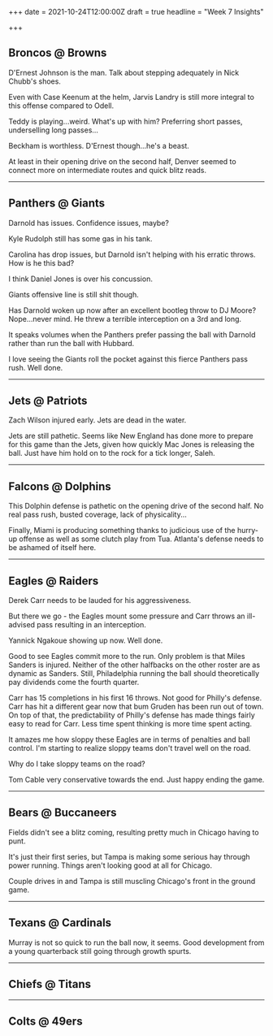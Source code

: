 +++
date = 2021-10-24T12:00:00Z
draft = true
headline = "Week 7 Insights"

+++
## Broncos @ Browns

D'Ernest Johnson is the man. Talk about stepping adequately in Nick Chubb's shoes.

Even with Case Keenum at the helm, Jarvis Landry is still more integral to this offense compared to Odell.

Teddy is playing...weird. What's up with him? Preferring short passes, underselling long passes...

Beckham is worthless. D'Ernest though...he's a beast.

At least in their opening drive on the second half, Denver seemed to connect more on intermediate routes and quick blitz reads.

***

## Panthers @ Giants

Darnold has issues. Confidence issues, maybe?

Kyle Rudolph still has some gas in his tank.

Carolina has drop issues, but Darnold isn't helping with his erratic throws. How is he this bad?

I think Daniel Jones is over his concussion.

Giants offensive line is still shit though.

Has Darnold woken up now after an excellent bootleg throw to DJ Moore? Nope...never mind. He threw a terrible interception on a 3rd and long.

It speaks volumes when the Panthers prefer passing the ball with Darnold rather than run the ball with Hubbard.

I love seeing the Giants roll the pocket against this fierce Panthers pass rush. Well done.

***

## Jets @ Patriots

Zach Wilson injured early. Jets are dead in the water.

Jets are still pathetic. Seems like New England has done more to prepare for this game than the Jets, given how quickly Mac Jones is releasing the ball. Just have him hold on to the rock for a tick longer, Saleh.

***

## Falcons @ Dolphins

This Dolphin defense is pathetic on the opening drive of the second half. No real pass rush, busted coverage, lack of physicality...

Finally, Miami is producing something thanks to judicious use of the hurry-up offense as well as some clutch play from Tua. Atlanta's defense needs to be ashamed of itself here.

***

## Eagles @ Raiders

Derek Carr needs to be lauded for his aggressiveness.

But there we go - the Eagles mount some pressure and Carr throws an ill-advised pass resulting in an interception.

Yannick Ngakoue showing up now. Well done.

Good to see Eagles commit more to the run. Only problem is that Miles Sanders is injured. Neither of the other halfbacks on the other roster are as dynamic as Sanders. Still, Philadelphia running the ball should theoretically pay dividends come the fourth quarter.

Carr has 15 completions in his first 16 throws. Not good for Philly's defense. Carr has hit a different gear now that bum Gruden has been run out of town. On top of that, the predictability of Philly's defense has made things fairly easy to read for Carr. Less time spent thinking is more time spent acting.

It amazes me how sloppy these Eagles are in terms of penalties and ball control. I'm starting to realize sloppy teams don't travel well on the road.

Why do I take sloppy teams on the road?

Tom Cable very conservative towards the end. Just happy ending the game.

***

## Bears @ Buccaneers

Fields didn't see a blitz coming, resulting pretty much in Chicago having to punt.

It's just their first series, but Tampa is making some serious hay through power running. Things aren't looking good at all for Chicago.

Couple drives in and Tampa is still muscling Chicago's front in the ground game.

***

## Texans @ Cardinals

Murray is not so quick to run the ball now, it seems. Good development from a young quarterback still going through growth spurts.

***

## Chiefs @ Titans

***

## Colts @ 49ers
